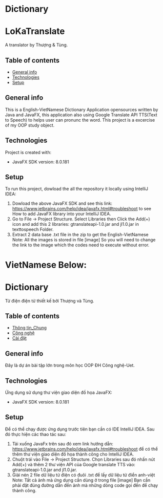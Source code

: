 # Dictionary
 
# LoKaTranslate
A translator by Thượng & Tùng.
## Table of contents
* [General info](#general-info)
* [Technologies](#technologies)
* [Setup](#setup)
 
## General info
This is a English-VietNamese Dictionary Application opensources written by Java and JavaFX, this application also using Google Translate API TTS(Text to Speech) to helps user can pronunc the word.
This project is a excercise of my OOP study object.
 
## Technologies
Project is created with:
* JavaFX SDK version: 8.0.181
 
## Setup
To run this project, dowload the all the repository it locally using IntelliJ IDEA:
1. Dowload the above JavaFX SDK and see this link: https://www.jetbrains.com/help/idea/javafx.html#troubleshoot to see How to add JavaFX library into your IntelliJ IDEA.
2. Go to File -> Project Structure. Select Libraries then Click the Add(+) icon and add this 2 libraries: gtranslateapi-1.0.jar and jl1.0.jar in texttospeech Folder.
3. Extract 2 data base .txt file in the zip to get  the English-VietNamese
Note: All the images is stored in file [image] So you will need to change the link to the image which the codes need to execute without error. 
# VietNamese Below:
# Dictionary
Từ điện điện tử thiết kế bởi Thượng và Tùng.
## Table of contents
* [Thông tin_Chung](#general-info)
* [Công nghệ](#technologies)
* [Cài đặt](#setup)
 
## General info
Đây là dự án bài tập lớn trong môn học OOP ĐH Công nghệ-Uet.
 
## Technologies
Ứng dụng sử dụng thư viện giao diện đồ họa JavaFX:
* JavaFX SDK version: 8.0.181 
 
## Setup
Để có thể chạy được ứng dụng trước tiên bạn cần có IDE IntelliJ IDEA. Sau đó thực hiện các thao tác sau:
1. Tải xuống JavaFx trên sau đó xem link hướng dẫn: https://www.jetbrains.com/help/idea/javafx.html#troubleshoot để có thể thêm thư viện giao diện đồ họa thành công cho IntelliJ IDEA.
2. Chuột trái vào File -> Project Structure. Chọn Libraries sau đó nhấn nút Add(+) và thêm 2 thư viện API của Google translate TTS vào: gtranslateapi-1.0.jar and jl1.0.jar.
3. Giải nén 2 file dữ liệu từ điện có đuôi .txt để lấy dữ liệu từ điển anh-việt
Note: Tất cả ảnh mà ứng dụng cần dùng ở trong file [image] Bạn cần phải đặt đúng đường dẫn đến ảnh mà những dòng code gọi đến để chạy thành công. 